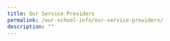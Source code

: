 ```yaml
---
title: Our Service Providers
permalink: /our-school-info/our-service-providers/
description: ""
---
```

